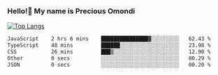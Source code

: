 ### Hello!👋 My name is Precious Omondi 

[![Top Langs](https://github-readme-stats.vercel.app/api/top-langs/?username=Presho99&langs_count=8&theme=dark)](https://github.com/Presho99/github-readme-stats)



<!--START_SECTION:waka-->

```txt
JavaScript    2 hrs 6 mins    ███████████████▓░░░░░░░░░   62.43 %
TypeScript    48 mins         ██████░░░░░░░░░░░░░░░░░░░   23.98 %
CSS           26 mins         ███▒░░░░░░░░░░░░░░░░░░░░░   12.90 %
Other         0 secs          ░░░░░░░░░░░░░░░░░░░░░░░░░   00.29 %
JSON          0 secs          ░░░░░░░░░░░░░░░░░░░░░░░░░   00.20 %
```

<!--END_SECTION:waka-->

